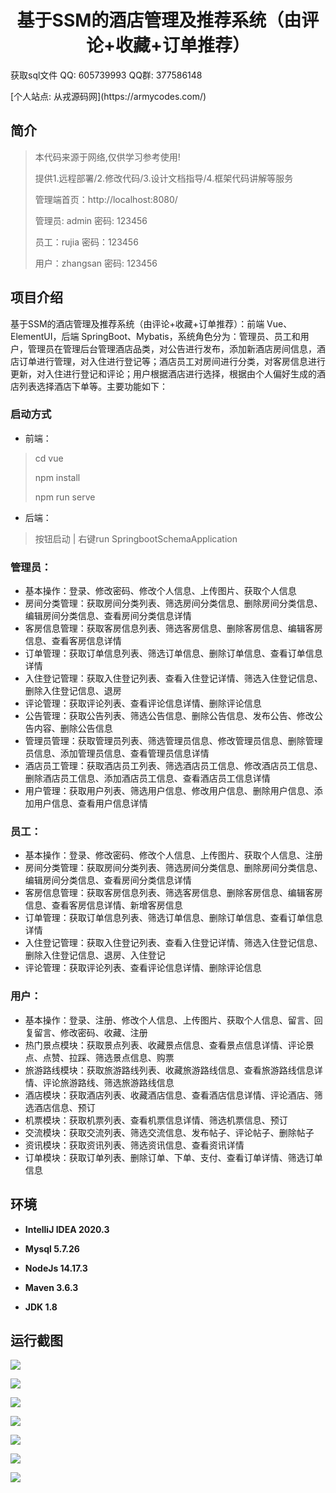 <p><h1 align="center">基于SSM的酒店管理及推荐系统（由评论+收藏+订单推荐）</h1></p>

<p> 获取sql文件 QQ: 605739993 QQ群: 377586148 </p>
<p> [个人站点: 从戎源码网](https://armycodes.com/)</p>

## 简介

> 本代码来源于网络,仅供学习参考使用!
>
> 提供1.远程部署/2.修改代码/3.设计文档指导/4.框架代码讲解等服务
>
> 管理端首页：http://localhost:8080/
>
> 管理员: admin 密码: 123456
>
> 员工：rujia 密码：123456
>
> 用户：zhangsan 密码: 123456

## 项目介绍

基于SSM的酒店管理及推荐系统（由评论+收藏+订单推荐）：前端 Vue、ElementUI，后端 SpringBoot、Mybatis，系统角色分为：管理员、员工和用户，管理员在管理后台管理酒店品类，对公告进行发布，添加新酒店房间信息，酒店订单进行管理，对入住进行登记等；酒店员工对房间进行分类，对客房信息进行更新，对入住进行登记和评论；用户根据酒店进行选择，根据由个人偏好生成的酒店列表选择酒店下单等。主要功能如下：

### 启动方式

- 前端：

> cd vue
>
> npm install
>
> npm run serve

- 后端：

> 按钮启动 | 右键run SpringbootSchemaApplication

### 管理员：

- 基本操作：登录、修改密码、修改个人信息、上传图片、获取个人信息
- 房间分类管理：获取房间分类列表、筛选房间分类信息、删除房间分类信息、编辑房间分类信息、查看房间分类信息详情
- 客房信息管理：获取客房信息列表、筛选客房信息、删除客房信息、编辑客房信息、查看客房信息详情
- 订单管理：获取订单信息列表、筛选订单信息、删除订单信息、查看订单信息详情
- 入住登记管理：获取入住登记列表、查看入住登记详情、筛选入住登记信息、删除入住登记信息、退房
- 评论管理：获取评论列表、查看评论信息详情、删除评论信息
- 公告管理：获取公告列表、筛选公告信息、删除公告信息、发布公告、修改公告内容、删除公告信息
- 管理员管理：获取管理员列表、筛选管理员信息、修改管理员信息、删除管理员信息、添加管理员信息、查看管理员信息详情
- 酒店员工管理：获取酒店员工列表、筛选酒店员工信息、修改酒店员工信息、删除酒店员工信息、添加酒店员工信息、查看酒店员工信息详情
- 用户管理：获取用户列表、筛选用户信息、修改用户信息、删除用户信息、添加用户信息、查看用户信息详情

### 员工：

- 基本操作：登录、修改密码、修改个人信息、上传图片、获取个人信息、注册
- 房间分类管理：获取房间分类列表、筛选房间分类信息、删除房间分类信息、编辑房间分类信息、查看房间分类信息详情
- 客房信息管理：获取客房信息列表、筛选客房信息、删除客房信息、编辑客房信息、查看客房信息详情、新增客房信息
- 订单管理：获取订单信息列表、筛选订单信息、删除订单信息、查看订单信息详情
- 入住登记管理：获取入住登记列表、查看入住登记详情、筛选入住登记信息、删除入住登记信息、退房、入住登记
- 评论管理：获取评论列表、查看评论信息详情、删除评论信息

### 用户：

- 基本操作：登录、注册、修改个人信息、上传图片、获取个人信息、留言、回复留言、修改密码、收藏、注册
- 热门景点模块：获取景点列表、收藏景点信息、查看景点信息详情、评论景点、点赞、拉踩、筛选景点信息、购票
- 旅游路线模块：获取旅游路线列表、收藏旅游路线信息、查看旅游路线信息详情、评论旅游路线、筛选旅游路线信息
- 酒店模块：获取酒店列表、收藏酒店信息、查看酒店信息详情、评论酒店、筛选酒店信息、预订
- 机票模块：获取机票列表、查看机票信息详情、筛选机票信息、预订
- 交流模块：获取交流列表、筛选交流信息、发布帖子、评论帖子、删除帖子
- 资讯模块：获取资讯列表、筛选资讯信息、查看资讯详情
- 订单模块：获取订单列表、删除订单、下单、支付、查看订单详情、筛选订单信息

## 环境

- <b>IntelliJ IDEA 2020.3</b>

- <b>Mysql 5.7.26</b>

- <b>NodeJs 14.17.3</b>

- <b>Maven 3.6.3</b>

- <b>JDK 1.8</b>


## 运行截图

![](screenshot/1.png)

![](screenshot/2.png)

![](screenshot/3.png)

![](screenshot/4.png)

![](screenshot/5.png)

![](screenshot/6.png)

![](screenshot/7.png)
